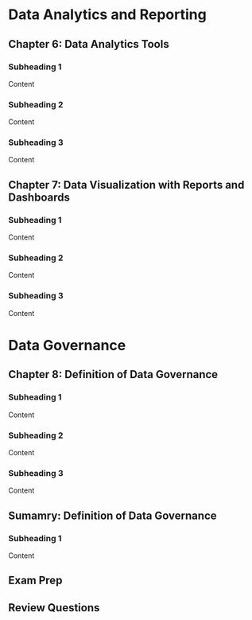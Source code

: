# Data Analytics and Reporting
## Chapter 6: Data Analytics Tools
### Subheading 1
Content

### Subheading 2
Content

### Subheading 3
Content


## Chapter 7: Data Visualization with Reports and Dashboards
### Subheading 1
Content

### Subheading 2
Content

### Subheading 3
Content


# Data Governance
## Chapter 8: Definition of Data Governance
### Subheading 1
Content

### Subheading 2
Content

### Subheading 3
Content



## Sumamry: Definition of Data Governance
### Subheading 1
Content

## Exam Prep

## Review Questions
